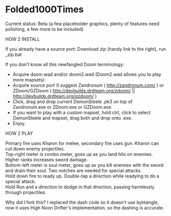 Folded1000Times
===============

Current status: Beta (a few placeholder graphics, plenty of features need polishing, a few more to be included)

HOW 2 INSTALL

If you already have a source port: Download zip (handy link to the right), run _zip.bat

If you don't know all this newfangled Doom terminology:
- Acquire doom.wad and/or doom2.wad (Doom2.wad allows you to play more mapsets)
- Acquire source port (I suggest Zandronum ( http://zandronum.com/ ) or ZDoom/GZDoom ( http://devbuilds.drdteam.org/zdoom/ || http://devbuilds.drdteam.org/gzdoom/ )
- Click, drag and drop current DemonSteele .pk3 on top of Zandronum.exe or ZDoom.exe or GZDoom.exe.
- If you want to play with a custom mapset, hold ctrl, click to select DemonSteele and mapset, drag both and drop onto .exe.
- Enjoy.

HOW 2 PLAY

Primary fire uses Kharon for melee, secondary fire uses gun. Kharon can cut down enemy projectiles.<br>
Top-right meter is combo meter, goes up as you land hits on enemies. Higher ranks increases sword damage.<br>
Bottom-left meter is soul meter, goes up as you kill enemies with the sword and drain their soul. Two notches are needed for special attacks.<br>
Hold down fire to ready up. Double-tap a direction while readying to do a special attack.<br>
Hold Run and a direction to dodge in that direction, passing harmlessly through projectiles.<br>

Why did I fork this? I replaced the dash code so it doesn't use byteangle, now it uses High Noon Drifter's implementation, so the dashing is accurate.
